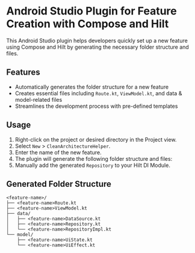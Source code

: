 # Android Studio Plugin for Feature Creation with Compose and Hilt

This Android Studio plugin helps developers quickly set up a new feature using Compose and Hilt by generating the necessary folder structure and files.

## Features

- Automatically generates the folder structure for a new feature
- Creates essential files including `Route.kt`, `ViewModel.kt`, and data & model-related files
- Streamlines the development process with pre-defined templates

## Usage

1. Right-click on the project or desired directory in the Project view.
2. Select `New` > `CleanArchitectureHelper`.
3. Enter the name of the new feature.
4. The plugin will generate the following folder structure and files:
5. Manually add the generated `Repository` to your Hilt DI Module.

## Generated Folder Structure

```plaintext
<feature-name>/
├── <feature-name>Route.kt
├── <feature-name>ViewModel.kt
├── data/
│   ├── <feature-name>DataSource.kt
│   ├── <feature-name>Repository.kt
│   └── <feature-name>RepositoryImpl.kt
└── model/
    ├── <feature-name>UiState.kt
    └── <feature-name>UiEffect.kt
